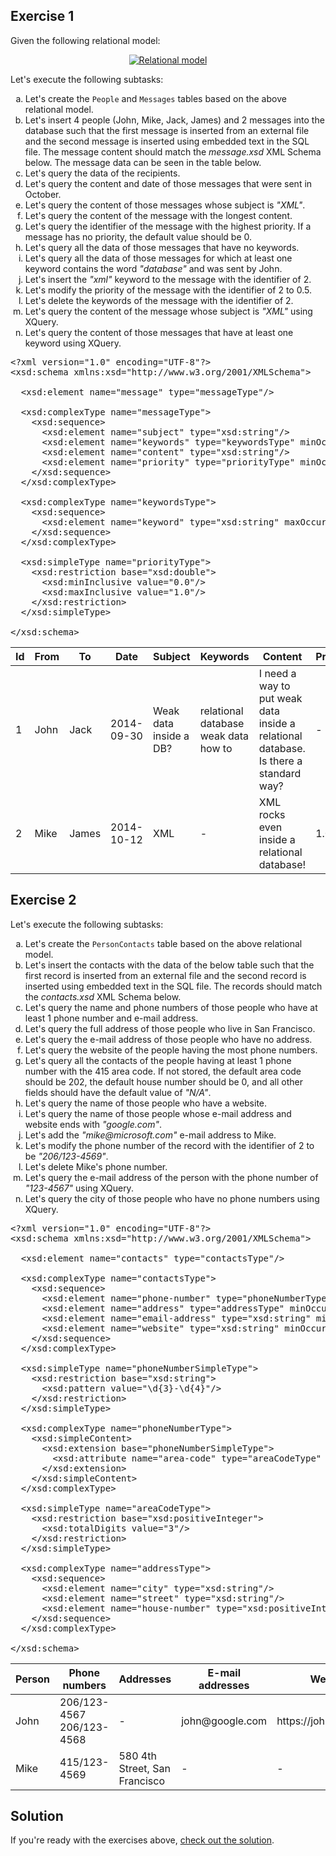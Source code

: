 ## Exercise 1

Given the following relational model:

<p align="center">
  <a href="assets/courses/xml/lab13/exercise01/messages.dot.svg" target="_blank">
    <img src="assets/courses/xml/lab13/exercise01/messages.dot.svg" alt="Relational model" loading="lazy">
  </a>
</p>

Let's execute the following subtasks:

<ol type="a">
  <li>Let's create the <code>People</code> and <code>Messages</code> tables based on the above relational model.</li>
  <li>Let's insert 4 people (John, Mike, Jack, James) and 2 messages into the database such that the first message is inserted from an external file and the second message is inserted using embedded text in the SQL file. The message content should match the <i>message.xsd</i> XML Schema below. The message data can be seen in the table below.</li>
  <li>Let's query the data of the recipients.</li>
  <li>Let's query the content and date of those messages that were sent in October.</li>
  <li>Let's query the content of those messages whose subject is <i>"XML"</i>.</li>
  <li>Let's query the content of the message with the longest content.</li>
  <li>Let's query the identifier of the message with the highest priority. If a message has no priority, the default value should be 0.</li>
  <li>Let's query all the data of those messages that have no keywords.</li>
  <li>Let's query all the data of those messages for which at least one keyword contains the word <i>"database"</i> and was sent by John.</li>
  <li>Let's insert the <i>"xml"</i> keyword to the message with the identifier of 2.</li>
  <li>Let's modify the priority of the message with the identifier of 2 to 0.5.</li>
  <li>Let's delete the keywords of the message with the identifier of 2.</li>
  <li>Let's query the content of the message whose subject is <i>"XML"</i> using XQuery.</li>
  <li>Let's query the content of those messages that have at least one keyword using XQuery.</li>
</ol>

<pre class="prettyprint lang-xml" data-label="message.xsd">&lt;?xml version=&quot;1.0&quot; encoding=&quot;UTF-8&quot;?&gt;
&lt;xsd:schema xmlns:xsd=&quot;http://www.w3.org/2001/XMLSchema&quot;&gt;

  &lt;xsd:element name=&quot;message&quot; type=&quot;messageType&quot;/&gt;

  &lt;xsd:complexType name=&quot;messageType&quot;&gt;
    &lt;xsd:sequence&gt;
      &lt;xsd:element name=&quot;subject&quot; type=&quot;xsd:string&quot;/&gt;
      &lt;xsd:element name=&quot;keywords&quot; type=&quot;keywordsType&quot; minOccurs=&quot;0&quot;/&gt;
      &lt;xsd:element name=&quot;content&quot; type=&quot;xsd:string&quot;/&gt;
      &lt;xsd:element name=&quot;priority&quot; type=&quot;priorityType&quot; minOccurs=&quot;0&quot; default=&quot;0.0&quot;/&gt;
    &lt;/xsd:sequence&gt;
  &lt;/xsd:complexType&gt;

  &lt;xsd:complexType name=&quot;keywordsType&quot;&gt;
    &lt;xsd:sequence&gt;
      &lt;xsd:element name=&quot;keyword&quot; type=&quot;xsd:string&quot; maxOccurs=&quot;unbounded&quot;/&gt;
    &lt;/xsd:sequence&gt;
  &lt;/xsd:complexType&gt;

  &lt;xsd:simpleType name=&quot;priorityType&quot;&gt;
    &lt;xsd:restriction base=&quot;xsd:double&quot;&gt;
      &lt;xsd:minInclusive value=&quot;0.0&quot;/&gt;
      &lt;xsd:maxInclusive value=&quot;1.0&quot;/&gt;
    &lt;/xsd:restriction&gt;
  &lt;/xsd:simpleType&gt;

&lt;/xsd:schema&gt;</pre>

<table>
  <thead>
    <tr>
      <th>Id</th>
      <th>From</th>
      <th>To</th>
      <th>Date</th>
      <th>Subject</th>
      <th>Keywords</th>
      <th>Content</th>
      <th>Priority</th>
    </tr>
  </thead>
  <tbody>
    <tr>
      <td>1</td>
      <td>John</td>
      <td>Jack</td>
      <td>2014-09-30</td>
      <td>Weak data inside a DB?</td>
      <td>
        relational database<br>
        weak data<br>
        how to
      </td>
      <td>I need a way to put weak data inside a relational database. Is there a standard way?</td>
      <td>-</td>
    </tr>
    <tr>
      <td>2</td>
      <td>Mike</td>
      <td>James</td>
      <td>2014-10-12</td>
      <td>XML</td>
      <td>-</td>
      <td>XML rocks even inside a relational database!</td>
      <td>1.0</td>
    </tr>
  </tbody>
</table>

## Exercise 2

Let's execute the following subtasks:

<ol type="a">
  <li>Let's create the <code>PersonContacts</code> table based on the above relational model.</li>
  <li>Let's insert the contacts with the data of the below table such that the first record is inserted from an external file and the second record is inserted using embedded text in the SQL file. The records should match the <i>contacts.xsd</i> XML Schema below.</li>
  <li>Let's query the name and phone numbers of those people who have at least 1 phone number and e-mail address.</li>
  <li>Let's query the full address of those people who live in San Francisco.</li>
  <li>Let's query the e-mail address of those people who have no address.</li>
  <li>Let's query the website of the people having the most phone numbers.</li>
  <li>Let's query all the contacts of the people having at least 1 phone number with the 415 area code. If not stored, the default area code should be 202, the default house number should be 0, and all other fields should have the default value of <i>"N/A"</i>.</li>
  <li>Let's query the name of those people who have a website.</li>
  <li>Let's query the name of those people whose e-mail address and website ends with <i>"google.com"</i>.</li>
  <li>Let's add the <i>"mike@microsoft.com"</i> e-mail address to Mike.</li>
  <li>Let's modify the phone number of the record with the identifier of 2 to be <i>"206/123-4569"</i>.</li>
  <li>Let's delete Mike's phone number.</li>
  <li>Let's query the e-mail address of the person with the phone number of <i>"123-4567"</i> using XQuery.</li>
  <li>Let's query the city of those people who have no phone numbers using XQuery.</li>
</ol>

<pre class="prettyprint lang-xml" data-label="contacts.xsd">&lt;?xml version=&quot;1.0&quot; encoding=&quot;UTF-8&quot;?&gt;
&lt;xsd:schema xmlns:xsd=&quot;http://www.w3.org/2001/XMLSchema&quot;&gt;

  &lt;xsd:element name=&quot;contacts&quot; type=&quot;contactsType&quot;/&gt;

  &lt;xsd:complexType name=&quot;contactsType&quot;&gt;
    &lt;xsd:sequence&gt;
      &lt;xsd:element name=&quot;phone-number&quot; type=&quot;phoneNumberType&quot; minOccurs=&quot;0&quot; maxOccurs=&quot;unbounded&quot;/&gt;
      &lt;xsd:element name=&quot;address&quot; type=&quot;addressType&quot; minOccurs=&quot;0&quot; maxOccurs=&quot;unbounded&quot;/&gt;
      &lt;xsd:element name=&quot;email-address&quot; type=&quot;xsd:string&quot; minOccurs=&quot;0&quot; maxOccurs=&quot;unbounded&quot;/&gt;
      &lt;xsd:element name=&quot;website&quot; type=&quot;xsd:string&quot; minOccurs=&quot;0&quot; maxOccurs=&quot;unbounded&quot;/&gt;
    &lt;/xsd:sequence&gt;
  &lt;/xsd:complexType&gt;

  &lt;xsd:simpleType name=&quot;phoneNumberSimpleType&quot;&gt;
    &lt;xsd:restriction base=&quot;xsd:string&quot;&gt;
      &lt;xsd:pattern value=&quot;\d{3}-\d{4}&quot;/&gt;
    &lt;/xsd:restriction&gt;
  &lt;/xsd:simpleType&gt;

  &lt;xsd:complexType name=&quot;phoneNumberType&quot;&gt;
    &lt;xsd:simpleContent&gt;
      &lt;xsd:extension base=&quot;phoneNumberSimpleType&quot;&gt;
        &lt;xsd:attribute name=&quot;area-code&quot; type=&quot;areaCodeType&quot; use=&quot;required&quot;/&gt;
      &lt;/xsd:extension&gt;
    &lt;/xsd:simpleContent&gt;
  &lt;/xsd:complexType&gt;

  &lt;xsd:simpleType name=&quot;areaCodeType&quot;&gt;
    &lt;xsd:restriction base=&quot;xsd:positiveInteger&quot;&gt;
      &lt;xsd:totalDigits value=&quot;3&quot;/&gt;
    &lt;/xsd:restriction&gt;
  &lt;/xsd:simpleType&gt;

  &lt;xsd:complexType name=&quot;addressType&quot;&gt;
    &lt;xsd:sequence&gt;
      &lt;xsd:element name=&quot;city&quot; type=&quot;xsd:string&quot;/&gt;
      &lt;xsd:element name=&quot;street&quot; type=&quot;xsd:string&quot;/&gt;
      &lt;xsd:element name=&quot;house-number&quot; type=&quot;xsd:positiveInteger&quot;/&gt;
    &lt;/xsd:sequence&gt;
  &lt;/xsd:complexType&gt;

&lt;/xsd:schema&gt;</pre>

<table>
  <thead>
    <tr>
      <th>Person</th>
      <th>Phone numbers</th>
      <th>Addresses</th>
      <th>E-mail addresses</th>
      <th>Websites</th>
    </tr>
  </thead>
  <tbody>
    <tr>
      <td>John</td>
      <td>
        206/123-4567<br>
        206/123-4568
      </td>
      <td>-</td>
      <td>john@google.com</td>
      <td>https://john.google.com</td>
    </tr>
    <tr>
      <td>Mike</td>
      <td>415/123-4569</td>
      <td>580 4th Street, San Francisco</td>
      <td>-</td>
      <td>-</td>
    </tr>
  </tbody>
</table>

## Solution

If you're ready with the exercises above, [check out the solution](assets/courses/xml/lab13/solution.zip).

